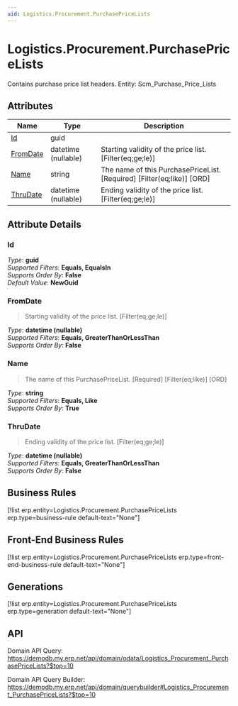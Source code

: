 ```yaml
---
uid: Logistics.Procurement.PurchasePriceLists
---
```

# Logistics.Procurement.PurchasePriceLists

Contains purchase price list headers. Entity: Scm_Purchase_Price_Lists

## Attributes

| Name | Type | Description |
| ---- | ---- | --- |
| [Id](Logistics.Procurement.PurchasePriceLists.md#Id) | guid |  
| [FromDate](Logistics.Procurement.PurchasePriceLists.md#FromDate) | datetime (nullable) | Starting validity of the price list. [Filter(eq;ge;le)] 
| [Name](Logistics.Procurement.PurchasePriceLists.md#Name) | string | The name of this PurchasePriceList. [Required] [Filter(eq;like)] [ORD] 
| [ThruDate](Logistics.Procurement.PurchasePriceLists.md#ThruDate) | datetime (nullable) | Ending validity of the price list. [Filter(eq;ge;le)] 


## Attribute Details

### Id

_Type_: **guid**  
_Supported Filters_: **Equals, EqualsIn**  
_Supports Order By_: **False**  
_Default Value_: **NewGuid**  

### FromDate

> Starting validity of the price list. [Filter(eq;ge;le)]

_Type_: **datetime (nullable)**  
_Supported Filters_: **Equals, GreaterThanOrLessThan**  
_Supports Order By_: **False**  

### Name

> The name of this PurchasePriceList. [Required] [Filter(eq;like)] [ORD]

_Type_: **string**  
_Supported Filters_: **Equals, Like**  
_Supports Order By_: **True**  

### ThruDate

> Ending validity of the price list. [Filter(eq;ge;le)]

_Type_: **datetime (nullable)**  
_Supported Filters_: **Equals, GreaterThanOrLessThan**  
_Supports Order By_: **False**  



## Business Rules

[!list erp.entity=Logistics.Procurement.PurchasePriceLists erp.type=business-rule default-text="None"]

## Front-End Business Rules

[!list erp.entity=Logistics.Procurement.PurchasePriceLists erp.type=front-end-business-rule default-text="None"]

## Generations

[!list erp.entity=Logistics.Procurement.PurchasePriceLists erp.type=generation default-text="None"]

## API

Domain API Query:
<https://demodb.my.erp.net/api/domain/odata/Logistics_Procurement_PurchasePriceLists?$top=10>

Domain API Query Builder:
<https://demodb.my.erp.net/api/domain/querybuilder#Logistics_Procurement_PurchasePriceLists?$top=10>

